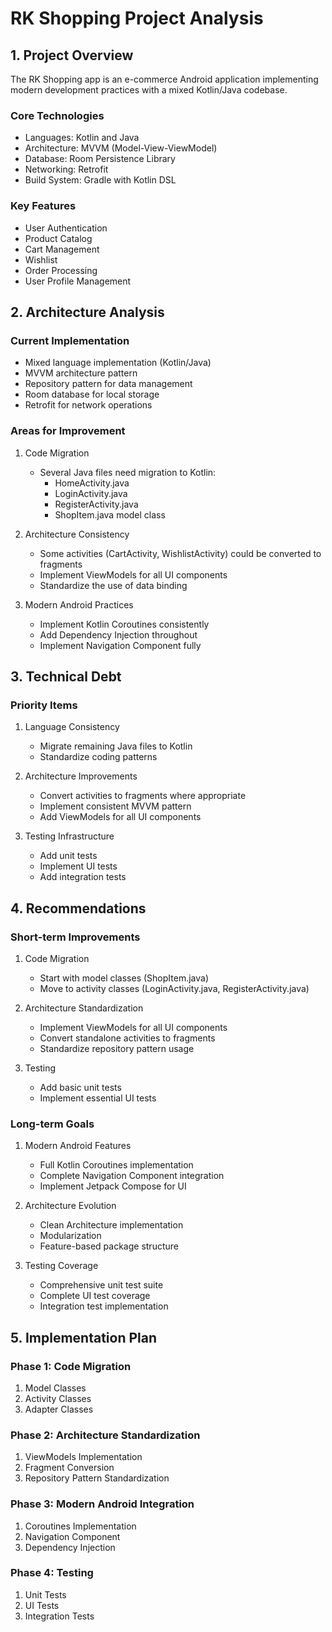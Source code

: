 # RK Shopping Project Analysis

## 1. Project Overview
The RK Shopping app is an e-commerce Android application implementing modern development practices with a mixed Kotlin/Java codebase.

### Core Technologies
- Languages: Kotlin and Java
- Architecture: MVVM (Model-View-ViewModel)
- Database: Room Persistence Library
- Networking: Retrofit
- Build System: Gradle with Kotlin DSL

### Key Features
- User Authentication
- Product Catalog
- Cart Management
- Wishlist
- Order Processing
- User Profile Management

## 2. Architecture Analysis

### Current Implementation
- Mixed language implementation (Kotlin/Java)
- MVVM architecture pattern
- Repository pattern for data management
- Room database for local storage
- Retrofit for network operations

### Areas for Improvement
1. Code Migration
   - Several Java files need migration to Kotlin:
     - HomeActivity.java
     - LoginActivity.java
     - RegisterActivity.java
     - ShopItem.java model class

2. Architecture Consistency
   - Some activities (CartActivity, WishlistActivity) could be converted to fragments
   - Implement ViewModels for all UI components
   - Standardize the use of data binding

3. Modern Android Practices
   - Implement Kotlin Coroutines consistently
   - Add Dependency Injection throughout
   - Implement Navigation Component fully

## 3. Technical Debt

### Priority Items
1. Language Consistency
   - Migrate remaining Java files to Kotlin
   - Standardize coding patterns

2. Architecture Improvements
   - Convert activities to fragments where appropriate
   - Implement consistent MVVM pattern
   - Add ViewModels for all UI components

3. Testing Infrastructure
   - Add unit tests
   - Implement UI tests
   - Add integration tests

## 4. Recommendations

### Short-term Improvements
1. Code Migration
   - Start with model classes (ShopItem.java)
   - Move to activity classes (LoginActivity.java, RegisterActivity.java)

2. Architecture Standardization
   - Implement ViewModels for all UI components
   - Convert standalone activities to fragments
   - Standardize repository pattern usage

3. Testing
   - Add basic unit tests
   - Implement essential UI tests

### Long-term Goals
1. Modern Android Features
   - Full Kotlin Coroutines implementation
   - Complete Navigation Component integration
   - Implement Jetpack Compose for UI

2. Architecture Evolution
   - Clean Architecture implementation
   - Modularization
   - Feature-based package structure

3. Testing Coverage
   - Comprehensive unit test suite
   - Complete UI test coverage
   - Integration test implementation

## 5. Implementation Plan

### Phase 1: Code Migration
1. Model Classes
2. Activity Classes
3. Adapter Classes

### Phase 2: Architecture Standardization
1. ViewModels Implementation
2. Fragment Conversion
3. Repository Pattern Standardization

### Phase 3: Modern Android Integration
1. Coroutines Implementation
2. Navigation Component
3. Dependency Injection

### Phase 4: Testing
1. Unit Tests
2. UI Tests
3. Integration Tests
